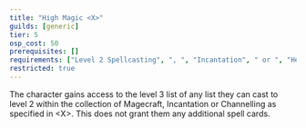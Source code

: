 ```yaml
---
title: "High Magic <X>"
guilds: [generic]
tier: 5
osp_cost: 50
prerequisites: []
requirements: ["Level 2 Spellcasting", ", ", "Incantation", " or ", "Healing CS"]
restricted: true
---
```

The character gains access to the level 3 list of any list they can cast to level 2 within the collection of Magecraft, Incantation or Channelling as specified in \<X>. This does not grant them any additional spell cards.